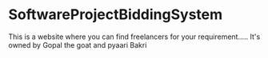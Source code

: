 # SoftwareProjectBiddingSystem
This is a website where you can find freelancers for your requirement.....
It's owned by Gopal the goat and pyaari Bakri
